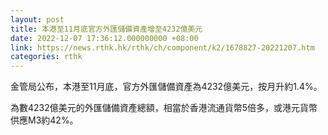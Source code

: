 ```yaml
---
layout: post
title: 本港至11月底官方外匯儲備資產增至4232億美元
date: 2022-12-07 17:36:12.000000000 +08:00
link: https://news.rthk.hk/rthk/ch/component/k2/1678827-20221207.htm
categories: rthk
---
```


金管局公布，本港至11月底，官方外匯儲備資產為4232億美元，按月升約1.4%。

為數4232億美元的外匯儲備資產總額，相當於香港流通貨幣5倍多，或港元貨幣供應M3約42%。
